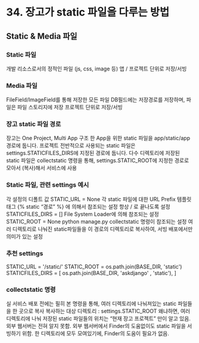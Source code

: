 # 34. 장고가 static 파일을 다루는 방법



## Static & Media 파일

### Static 파일

개발 리소스로서의 정적인 파일 (js, css, image 등)
앱 / 프로젝트 단위로 저장/서빙



### Media 파일

FileField/ImageField를 통해 저장한 모든 파일
DB필드에는 저장경로를 저장하며, 파일은 파일 스토리지에 저장
프로젝트 단위로 저장/서빙



### 장고 static 파일 경로
장고는 One Project, Multi App 구조
한 App을 위한 static 파일을 app/static/app경로에 둡니다.
프로젝트 전반적으로 사용되는 static 파일은 settings.STATICFILES_DIRS에
지정된 경로에 둡니다.
다수 디렉토리에 저장된 static 파일은 collectstatic 명령을 통해,
settings.STATIC_ROOT에 지정한 경로로 모아서 (복사)해서 서비스에 사용



### Static 파일, 관련 settings 예시
각 설정의 디폴트 값
STATIC_URL = None
각 static 파일에 대한 URL Prefix
템플릿 태그 {% static “경로” %} 에 의해서 참조되는 설정
항상 / 로 끝나도록 설정
STATICFILES_DIRS = []
File System Loader에 의해 참조되는 설정
STATIC_ROOT = None
python manage.py collectstatic 명령이 참조되는 설정
여러 디렉토리로 나눠진 static파일들을 이 경로의 디렉토리로 복사하여, 서빙
배포에서만 의미가 있는 설정



### 추천 settings
STATIC_URL = '/static/'
STATIC_ROOT = os.path.join(BASE_DIR, 'static')
STATICFILES_DIRS = [
os.path.join(BASE_DIR, 'askdjango'
, 'static'),
]



### collectstatic 명령
실 서비스 배포 전에는 필히 본 명령을 통해, 여러 디렉토리에 나눠져있는 static
파일들을 한 곳으로 복사
복사하는 대상 디렉토리 : settings.STATIC_ROOT
왜냐하면, 여러 디렉토리에 나눠 저장된 static 파일들의 위치는 “현재 장고 프로젝트” 만이 알고 있음. 외부
웹서버는 전혀 알지 못함.
외부 웹서버에서 Finder의 도움없이도 static 파일을 서빙하기 위함.
한 디렉토리에 모두 모여있기에, Finder의 도움이 필요가 없음.